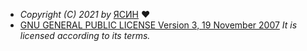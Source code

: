 * *Copyright (C) 2021 by* [ЯСИН](https://github.com/rcnh53) ❤️
* [GNU GENERAL PUBLIC LICENSE Version 3, 19 November 2007](https://github.com/rcnh53/host/blob/main/LICENSE) *It is licensed according to its terms.*
